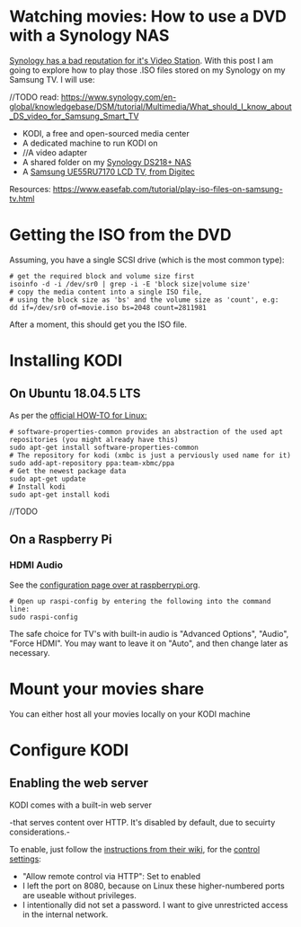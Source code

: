 # Watching movies: How to use a DVD with a Synology NAS
[Synology has a bad reputation for it's Video Station](https://community.synology.com/enu/forum/17/post/93830). With this post I am going to explore how to play those .ISO files stored on my Synology on my Samsung TV. I will use:

//TODO read: https://www.synology.com/en-global/knowledgebase/DSM/tutorial/Multimedia/What_should_I_know_about_DS_video_for_Samsung_Smart_TV

- KODI, a free and open-sourced media center
- A dedicated machine to run KODI on
- //A video adapter
- A shared folder on my [Synology DS218+ NAS](https://www.synology.com/en-us/products/DS218)
- A [Samsung UE55RU7170 LCD TV, from Digitec](https://www.digitec.ch/de/s1/product/samsung-ue55ru7170-55-4k-lcd-2019-tv-10470155)

Resources: https://www.easefab.com/tutorial/play-iso-files-on-samsung-tv.html


# Getting the ISO from the DVD
Assuming, you have a single SCSI drive (which is the most common type):

    # get the required block and volume size first
    isoinfo -d -i /dev/sr0 | grep -i -E 'block size|volume size'
    # copy the media content into a single ISO file, 
    # using the block size as 'bs' and the volume size as 'count', e.g:
    dd if=/dev/sr0 of=movie.iso bs=2048 count=2811981

After a moment, this should get you the ISO file.

# Installing KODI

## On Ubuntu 18.04.5 LTS
As per the [official HOW-TO for Linux:](https://kodi.wiki/view/HOW-TO:Install_Kodi_for_Linux#Installing_Kodi_on_Ubuntu-based_distributions)
    
    # software-properties-common provides an abstraction of the used apt repositories (you might already have this)
    sudo apt-get install software-properties-common 
    # The repository for kodi (xmbc is just a perviously used name for it)
    sudo add-apt-repository ppa:team-xbmc/ppa
    # Get the newest package data
    sudo apt-get update
    # Install kodi
    sudo apt-get install kodi


//TODO 

## On a Raspberry Pi

### HDMI Audio
See the [configuration page over at raspberrypi.org](https://www.raspberrypi.org/documentation/configuration/audio-config.md). 

    # Open up raspi-config by entering the following into the command line:
    sudo raspi-config

The safe choice for TV's with built-in audio is "Advanced Options", "Audio", "Force HDMI". You may want to leave it on "Auto", and then change later as necessary.

# Mount your movies share
You can either host all your movies locally on your KODI machine

# Configure KODI
## Enabling the web server
KODI comes with a built-in web server

-that serves content over HTTP. It's disabled by default, due to secuirty considerations.-

To enable, just follow the [instructions from their wiki](https://kodi.wiki/view/Webserver#Enabling_the_webserver), for the [control settings](https://kodi.wiki/view/Settings/Services/Control):

- "Allow remote control via HTTP": Set to enabled
- I left the port on 8080, because on Linux these higher-numbered ports are useable without privileges. 
- I intentionally did not set a password. I want to give unrestricted access in the internal network.

